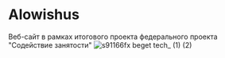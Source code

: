# Alowishus
Веб-сайт в рамках итогового проекта федерального проекта "Содействие занятости"
![s91166fx beget tech_ (1) (2)](https://github.com/alivka-oko/Alowishus/assets/84333693/c1abc87c-7964-4db3-8e03-20cc77812770)
